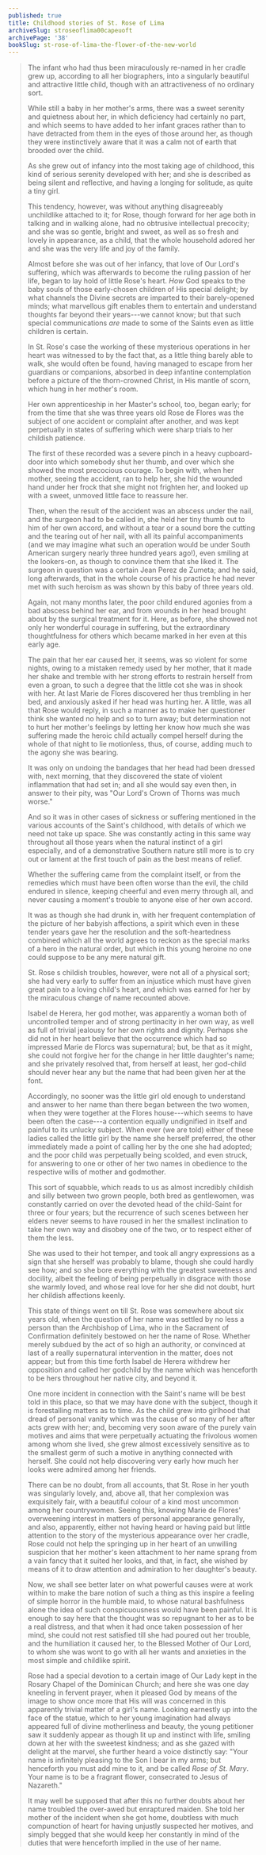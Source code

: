 ```yaml
---
published: true
title: Childhood stories of St. Rose of Lima
archiveSlug: stroseoflima00capeuoft
archivePage: '38'
bookSlug: st-rose-of-lima-the-flower-of-the-new-world
---
```


> The infant who had thus been miraculously re-named in her cradle grew up, according to all her biographers, into a singularly beautiful and attractive little child, though with an attractiveness of no ordinary sort.
>
> While still a baby in her mother's arms, there was a sweet serenity and quietness about her, in which deficiency had certainly no part, and which seems to have added to her infant graces rather than to have detracted from them in the eyes of those around her, as though they were instinctively aware that it was a calm not of earth that brooded over the child.
>
> As she grew out of infancy into the most taking age of childhood, this kind of serious serenity developed with her; and she is described as being silent and reflective, and having a longing for solitude, as quite a tiny girl.
>
> This tendency, however, was without anything disagreeably unchildlike attached to it; for Rose, though forward for her age both in talking and in walking alone, had no obtrusive intellectual precocity; and she was so gentle, bright and sweet, as well as so fresh and lovely in appearance, as a child, that the whole household adored her and she was the very life and joy of the family.
>
> Almost before she was out of her infancy, that love of Our Lord's suffering, which was afterwards to become the ruling passion of her life, began to lay hold of little Rose's heart. *How* God speaks to the baby souls of those early-chosen children of His special delight; by what channels the Divine secrets are imparted to their barely-opened minds; what marvellous gift enables them to entertain and understand thoughts far beyond their years---we cannot know; but that such special communications *are* made to some of the Saints even as little children is certain.
>
> In St. Rose's case the working of these mysterious operations in her heart was witnessed to by the fact that, as a little thing barely able to walk, she would often be found, having managed to escape from her guardians or companions, absorbed in deep infantine contemplation before a picture of the thorn-crowned Christ, in His mantle of scorn, which hung in her mother's room.
>
> Her own apprenticeship in her Master's school, too, began early; for from the time that she was three years old Rose de Flores was the subject of one accident or complaint after another, and was kept perpetually in states of suffering which were sharp trials to her childish patience.
>
> The first of these recorded was a severe pinch in a heavy cupboard-door into which somebody shut her thumb, and over which she showed the most precocious courage. To begin with, when her mother, seeing the accident, ran to help her, she hid the wounded hand under her frock that she might not frighten her, and looked up with a sweet, unmoved little face to reassure her.
>
> Then, when the result of the accident was an abscess under the nail, and the surgeon had to be called in, she held her tiny thumb out to him of her own accord, and without a tear or a sound bore the cutting and the tearing out of her nail, with all its painful accompaniments (and we may imagine what such an operation would be under South American surgery nearly three hundred years ago!), even smiling at the lookers-on, as though to convince them that she liked it. The surgeon in question was a certain Jean Perez de Zumeta; and he said, long afterwards, that in the whole course of his practice he had never met with such heroism as was shown by this baby of three years old.
>
> Again, not many months later, the poor child endured agonies from a bad abscess behind her ear, and from wounds in her head brought about by the surgical treatment for it. Here, as before, she showed not only her wonderful courage in suffering, but the extraordinary thoughtfulness for others which became marked in her even at this early age.
>
> The pain that her ear caused her, it seems, was so violent for some nights, owing to a mistaken remedy used by her mother, that it made her shake and tremble with her strong efforts to restrain herself from even a groan, to such a degree that the little cot she was in shook with her. At last Marie de Flores discovered her thus trembling in her bed, and anxiously asked if her head was hurting her. A little, was all that Rose would reply, in such a manner as to make her questioner think she wanted no help and so to turn away; but determination not to hurt her mother's feelings by letting her know how much she was suffering made the heroic child actually compel herself during the whole of that night to lie motionless, thus, of course, adding much to the agony she was bearing.
>
> It was only on undoing the bandages that her head had been dressed with, next morning, that they discovered the state of violent inflammation that had set in; and all she would say even then, in answer to their pity, was "Our Lord's Crown of Thorns was much worse."
>
> And so it was in other cases of sickness or suffering mentioned in the various accounts of the Saint's childhood, with details of which we need not take up space. She was constantly acting in this same way throughout all those years when the natural instinct of a girl especially, and of a demonstrative Southern nature still more is to cry out or lament at the first touch of pain as the best means of relief.
>
> Whether the suffering came from the complaint itself, or from the remedies which must have been often worse than the evil, the child endured in silence, keeping cheerful and even merry through all, and never causing a moment's trouble to anyone else of her own accord.
>
> It was as though she had drunk in, with her frequent contemplation of the picture of her babyish affections, a spirit which even in these tender years gave her the resolution and the soft-heartedness combined which all the world agrees to reckon as the special marks of a hero in the natural order, but which in this young heroine no one could suppose to be any mere natural gift.
>
> St. Rose s childish troubles, however, were not all of a physical sort; she had very early to suffer from an injustice which must have given great pain to a loving child's heart, and which was earned for her by the miraculous change of name recounted above.
>
> Isabel de Herera, her god mother, was apparently a woman both of uncontrolled temper and of strong pertinacity in her own way, as well as full of trivial jealousy for her own rights and dignity. Perhaps she did not in her heart believe that the occurrence which had so impressed Marie de Florcs was supernatural; but, be that as it might, she could not forgive her for the change in her little daughter's name; and she privately resolved that, from herself at least, her god-child should never hear any but the name that had been given her at the font.
>
> Accordingly, no sooner was the little girl old enough to understand and answer to her name than there began between the two women, when they were together at the Flores house---which seems to have been often the case---a contention equally undignified in itself and painful to its unlucky subject. When ever (we are told) either of these ladies called the little girl by the name she herself preferred, the other immediately made a point of calling her by the one she had adopted; and the poor child was perpetually being scolded, and even struck, for answering to one or other of her two names in obedience to the respective wills of mother and godmother.
>
> This sort of squabble, which reads to us as almost incredibly childish and silly between two grown people, both bred as gentlewomen, was constantly carried on over the devoted head of the child-Saint for three or four years; but the recurrence of such scenes between her elders never seems to have roused in her the smallest inclination to take her own way and disobey one of the two, or to respect either of them the less.
>
> She was used to their hot temper, and took all angry expressions as a sign that she herself was probably to blame, though she could hardly see how; and so she bore everything with the greatest sweetness and docility, albeit the feeling of being perpetually in disgrace with those she warmly loved, and whose real love for her she did not doubt, hurt her childish affections keenly.
>
> This state of things went on till St. Rose was somewhere about six years old, when the question of her name was settled by no less a person than the Archbishop of Lima, who in the Sacrament of Confirmation definitely bestowed on her the name of Rose. Whether merely subdued by the act of so high an authority, or convinced at last of a really supernatural intervention in the matter, does not appear; but from this time forth Isabel de Herera withdrew her opposition and called her godchild by the name which was henceforth to be hers throughout her native city, and beyond it.
>
> One more incident in connection with the Saint's name will be best told in this place, so that we may have done with the subject, though it is forestalling matters as to time. As the child grew into girlhood that dread of personal vanity which was the cause of so many of her after acts grew with her; and, becoming very soon aware of the purely vain motives and aims that were perpetually actuating the frivolous women among whom she lived, she grew almost excessively sensitive as to the smallest germ of such a motive in anything connected with herself. She could not help discovering very early how much her looks were admired among her friends.
>
> There can be no doubt, from all accounts, that St. Rose in her youth was singularly lovely, and, above all, that her complexion was exquisitely fair, with a beautiful colour of a kind most uncommon among her countrywomen. Seeing this, knowing Marie de Flores' overweening interest in matters of personal appearance generally, and also, apparently, either not having heard or having paid but little attention to the story of the mysterious appearance over her cradle, Rose could not help the springing up in her heart of an unwilling suspicion that her mother's keen attachment to her name sprang from a vain fancy that it suited her looks, and that, in fact, she wished by means of it to draw attention and admiration to her daughter's beauty.
>
> Now, we shall see better later on what powerful causes were at work within to make the bare notion of such a thing as this inspire a feeling of simple horror in the humble maid, to whose natural bashfulness alone the idea of such conspicuousness would have been painful. It is enough to say here that the thought was so repugnant to her as to be a real distress, and that when it had once taken possession of her mind, she could not rest satisfied till she had poured out her trouble, and the humiliation it caused her, to the Blessed Mother of Our Lord, to whom she was wont to go with all her wants and anxieties in the most simple and childlike spirit.
>
> Rose had a special devotion to a certain image of Our Lady kept in the Rosary Chapel of the Dominican Church; and here she was one day kneeling in fervent prayer, when it pleased God by means of the image to show once more that His will was concerned in this apparently trivial matter of a girl's name. Looking earnestly up into the face of the statue, which to her young imagination had always appeared full of divine motherliness and beauty, the young petitioner saw it suddenly appear as though lit up and instinct with life, smiling down at her with the sweetest kindness; and as she gazed with delight at the marvel, she further heard a voice distinctly say: "Your name is infinitely pleasing to the Son I bear in my arms; but henceforth you must add mine to it, and be called *Rose of St. Mary*. Your name is to be a fragrant flower, consecrated to Jesus of Nazareth."
>
> It may well be supposed that after this no further doubts about her name troubled the over-awed but enraptured maiden. She told her mother of the incident when she got home, doubtless with much compunction of heart for having unjustly suspected her motives, and simply begged that she would keep her constantly in mind of the duties that were henceforth implied in the use of her name.
